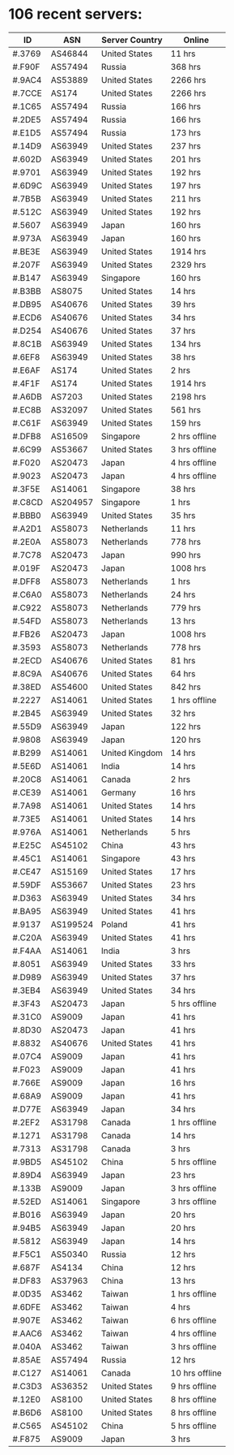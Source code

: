 # 106 recent servers:

| ID | ASN | Server Country | Online |
| ------ | ------ | ------ | ------ |
| #.3769 | AS46844 | United States | 11 hrs |
| #.F90F | AS57494 | Russia | 368 hrs |
| #.9AC4 | AS53889 | United States | 2266 hrs |
| #.7CCE | AS174 | United States | 2266 hrs |
| #.1C65 | AS57494 | Russia | 166 hrs |
| #.2DE5 | AS57494 | Russia | 166 hrs |
| #.E1D5 | AS57494 | Russia | 173 hrs |
| #.14D9 | AS63949 | United States | 237 hrs |
| #.602D | AS63949 | United States | 201 hrs |
| #.9701 | AS63949 | United States | 192 hrs |
| #.6D9C | AS63949 | United States | 197 hrs |
| #.7B5B | AS63949 | United States | 211 hrs |
| #.512C | AS63949 | United States | 192 hrs |
| #.5607 | AS63949 | Japan | 160 hrs |
| #.973A | AS63949 | Japan | 160 hrs |
| #.BE3E | AS63949 | United States | 1914 hrs |
| #.207F | AS63949 | United States | 2329 hrs |
| #.B147 | AS63949 | Singapore | 160 hrs |
| #.B3BB | AS8075 | United States | 14 hrs |
| #.DB95 | AS40676 | United States | 39 hrs |
| #.ECD6 | AS40676 | United States | 34 hrs |
| #.D254 | AS40676 | United States | 37 hrs |
| #.8C1B | AS63949 | United States | 134 hrs |
| #.6EF8 | AS63949 | United States | 38 hrs |
| #.E6AF | AS174 | United States | 2 hrs |
| #.4F1F | AS174 | United States | 1914 hrs |
| #.A6DB | AS7203 | United States | 2198 hrs |
| #.EC8B | AS32097 | United States | 561 hrs |
| #.C61F | AS63949 | United States | 159 hrs |
| #.DFB8 | AS16509 | Singapore | 2 hrs offline |
| #.6C99 | AS53667 | United States | 3 hrs offline |
| #.F020 | AS20473 | Japan | 4 hrs offline |
| #.9023 | AS20473 | Japan | 4 hrs offline |
| #.3F5E | AS14061 | Singapore | 38 hrs |
| #.C8CD | AS204957 | Singapore | 1 hrs |
| #.BBB0 | AS63949 | United States | 35 hrs |
| #.A2D1 | AS58073 | Netherlands | 11 hrs |
| #.2E0A | AS58073 | Netherlands | 778 hrs |
| #.7C78 | AS20473 | Japan | 990 hrs |
| #.019F | AS20473 | Japan | 1008 hrs |
| #.DFF8 | AS58073 | Netherlands | 1 hrs |
| #.C6A0 | AS58073 | Netherlands | 24 hrs |
| #.C922 | AS58073 | Netherlands | 779 hrs |
| #.54FD | AS58073 | Netherlands | 13 hrs |
| #.FB26 | AS20473 | Japan | 1008 hrs |
| #.3593 | AS58073 | Netherlands | 778 hrs |
| #.2ECD | AS40676 | United States | 81 hrs |
| #.8C9A | AS40676 | United States | 64 hrs |
| #.38ED | AS54600 | United States | 842 hrs |
| #.2227 | AS14061 | United States | 1 hrs offline |
| #.2B45 | AS63949 | United States | 32 hrs |
| #.55D9 | AS63949 | Japan | 122 hrs |
| #.9808 | AS63949 | Japan | 120 hrs |
| #.B299 | AS14061 | United Kingdom | 14 hrs |
| #.5E6D | AS14061 | India | 14 hrs |
| #.20C8 | AS14061 | Canada | 2 hrs |
| #.CE39 | AS14061 | Germany | 16 hrs |
| #.7A98 | AS14061 | United States | 14 hrs |
| #.73E5 | AS14061 | United States | 14 hrs |
| #.976A | AS14061 | Netherlands | 5 hrs |
| #.E25C | AS45102 | China | 43 hrs |
| #.45C1 | AS14061 | Singapore | 43 hrs |
| #.CE47 | AS15169 | United States | 17 hrs |
| #.59DF | AS53667 | United States | 23 hrs |
| #.D363 | AS63949 | United States | 34 hrs |
| #.BA95 | AS63949 | United States | 41 hrs |
| #.9137 | AS199524 | Poland | 41 hrs |
| #.C20A | AS63949 | United States | 41 hrs |
| #.F4AA | AS14061 | India | 3 hrs |
| #.8051 | AS63949 | United States | 33 hrs |
| #.D989 | AS63949 | United States | 37 hrs |
| #.3EB4 | AS63949 | United States | 34 hrs |
| #.3F43 | AS20473 | Japan | 5 hrs offline |
| #.31C0 | AS9009 | Japan | 41 hrs |
| #.8D30 | AS20473 | Japan | 41 hrs |
| #.8832 | AS40676 | United States | 41 hrs |
| #.07C4 | AS9009 | Japan | 41 hrs |
| #.F023 | AS9009 | Japan | 41 hrs |
| #.766E | AS9009 | Japan | 16 hrs |
| #.68A9 | AS9009 | Japan | 41 hrs |
| #.D77E | AS63949 | Japan | 34 hrs |
| #.2EF2 | AS31798 | Canada | 1 hrs offline |
| #.1271 | AS31798 | Canada | 14 hrs |
| #.7313 | AS31798 | Canada | 3 hrs |
| #.9BD5 | AS45102 | China | 5 hrs offline |
| #.89D4 | AS63949 | Japan | 23 hrs |
| #.133B | AS9009 | Japan | 3 hrs offline |
| #.52ED | AS14061 | Singapore | 3 hrs offline |
| #.B016 | AS63949 | Japan | 20 hrs |
| #.94B5 | AS63949 | Japan | 20 hrs |
| #.5812 | AS63949 | Japan | 14 hrs |
| #.F5C1 | AS50340 | Russia | 12 hrs |
| #.687F | AS4134 | China | 12 hrs |
| #.DF83 | AS37963 | China | 13 hrs |
| #.0D35 | AS3462 | Taiwan | 1 hrs offline |
| #.6DFE | AS3462 | Taiwan | 4 hrs |
| #.907E | AS3462 | Taiwan | 6 hrs offline |
| #.AAC6 | AS3462 | Taiwan | 4 hrs offline |
| #.040A | AS3462 | Taiwan | 3 hrs offline |
| #.85AE | AS57494 | Russia | 12 hrs |
| #.C127 | AS14061 | Canada | 10 hrs offline |
| #.C3D3 | AS36352 | United States | 9 hrs offline |
| #.12E0 | AS8100 | United States | 8 hrs offline |
| #.B6D6 | AS8100 | United States | 8 hrs offline |
| #.C565 | AS45102 | China | 5 hrs offline |
| #.F875 | AS9009 | Japan | 3 hrs |

